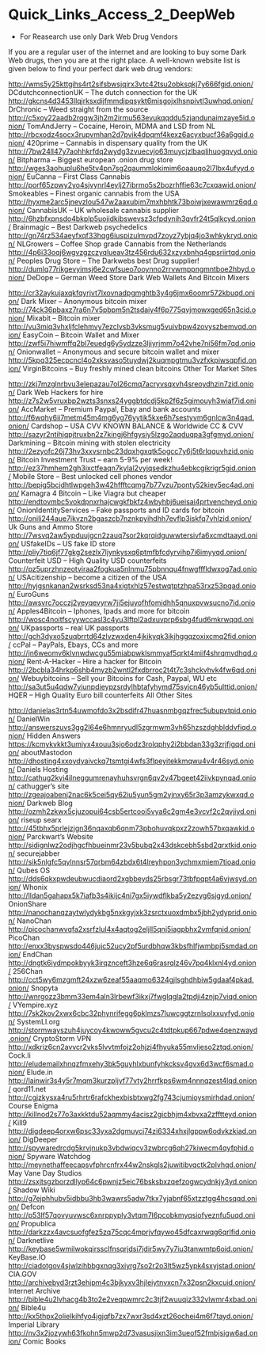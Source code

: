 # Quick_Links_Access_2_DeepWeb
- For Reasearch use only
Dark Web Drug Vendors

If you are a regular user of the internet and are looking to buy some Dark Web drugs, then you are at the right place. A well-known website list is given below to find your perfect dark web drug vendors:

http://wms5y25kttgihs4rt2sifsbwsjqjrx3vtc42tsu2obksqkj7y666fgid.onion/ DCdutchconnectionUK – The dutch connection for the UK
http://gkcns4d3453llqjrksxdijfmmdjpqsykt6misgojxlhsnpivtl3uwhqd.onion/ DrChronic – Weed straight from the source
http://c5xoy22aadb2rqgw3jh2m2irmu563evukqqddu5zjandunaimzaye5id.onion/ TomAndJerry – Cocaine, Heroin, MDMA and LSD from NL
http://rbcxodz4socx3rupvmhan2d7pvik4dpqmf4kexz6acyxbucf36a6ggid.onion/ 420prime – Cannabis in dispensary quality from the UK
http://7bw24ll47y7aohhkrfdq2wydg3zvuecvjo63muycjzlbaqlihuogqvyd.onion/ Bitpharma – Biggest european .onion drug store
http://wges3aohuplu6he5tv4pn7sg2qaummlokimim6oaauqo2l7lbx4ufyyd.onion/ EuCanna – First Class Cannabis
http://porf65zpwy2yo4sjvynrl4eylj27ibrmo5s2bozrhffie63c7cxqawid.onion/ Smokeables – Finest organic cannabis from the USA
http://hyxme2arc5jnevzlou547w2aaxubjm7mxhbhtk73boiwjxewawmrz6qd.onion/ CannabisUK – UK wholesale cannabis supplier
http://6hzbfxpnsdo4bkplp5uojidkibswevsz3cfpdynih3qvfr24t5qlkcyd.onion/ Brainmagic – Best Darkweb psychedelics
http://gn74rz534aeyfxqf33hqg6iuspizulmvpd7zoyz7ybjq4jo3whkykryd.onion/ NLGrowers – Coffee Shop grade Cannabis from the Netherlands
http://4p6i33oqj6wgvzgzczyqlueav3tz456rdu632xzyxbnhq4gpsriirtqd.onion/ Peoples Drug Store – The Darkwebs best Drug supplier!
http://dumlq77rikgevyimsj6e2cwfsueo7ooynno2rrvwmppngmntboe2hbyd.onion/ DeDope – German Weed Store
Dark Web Wallets And Bitcoin Mixers

http://cr32aykujaxqkfqyrjvt7lxovnadpgmghtb3y4g6jmx6oomr572kbuqd.onion/ Dark Mixer – Anonymous bitcoin mixer
http://74ck36pbaxz7ra6n7v5pbpm5n2tsdaiy4f6p775qvjmowxged65n3cid.onion/ Mixabit – Bitcoin mixer
http://vu3miq3vhxljfclehmvy7ezclvsb3vksmug5vuivbpw4zovyszbemvqd.onion/ EasyCoin – Bitcoin Wallet and Mixer
http://zwf5i7hiwmffq2bl7euedg6y5ydzze3ljiyrjmm7o42vhe7ni56fm7qd.onion/ Onionwallet – Anonymous and secure bitcoin wallet and mixer
http://5kpq325ecpcncl4o2xksvaso5tuydwj2kuqmpgtmu3vzfxkpiwsqpfid.onion/ VirginBitcoins – Buy freshly mined clean bitcoins
Other Tor Market Sites

http://zkj7mzglnrbvu3elepazau7ol26cmq7acryvsqxvh4sreoydhzin7zid.onion/ Dark Web Hackers for hire
http://z7s2w5vruxbp2wzts3snxs24yggbtdcdj5kp2f6z5gimouyh3wiaf7id.onion/ AccMarket – Premium Paypal, Ebay and bank accounts
http://f6wqhy6ii7metm45m4mg6yg76yytik5kxe6h7sestyvm6gnlcw3n4qad.onion/ Cardshop – USA CVV KNOWN BALANCE & Worldwide CC & CVV
http://sazyr2ntihjqpjtruxbn2z7kingj6hfgysiy5lzgo2aqduqpa3gfgmyd.onion/ Darkmining – Bitcoin mining with stolen electricity
http://2ezyofc26j73hv3xxvsrnbc23dqxhgxqtk5ogcc7y6j5t6rlqquvhzid.onion/ Bitcoin Investment Trust – earn 5-9% per week!
http://ez37hmhem2gh3ixctfeaqn7kylal2vyjqsedkzhu4ebkcgikrigr5gid.onion/ Mobile Store – Best unlocked cell phones vendor
http://bepig5bcjdhtlwpgeh3w42hffftcqmg7b77vzu7ponty52kiey5ec4ad.onion/ Kamagra 4 Bitcoin – Like Viagra but cheaper
http://endtovmbc5vokdpnxrhajcwgkfbkfz4wbyhbj6ueisai4prtvencheyd.onion/ OnionIdentityServices – Fake passports and ID cards for bitcoin
http://onili244aue7jkvzn2bgaszcb7nznkpyihdhh7evflp3iskfq7vhlzid.onion/ Uk Guns and Ammo Store
http://7wsvq2aw5ypduujgcn2zauq7sor2kqrqidguwwtersivfa6xcmdtaayd.onion/ USfakeIDs – US fake ID store
http://pliy7tiq6jf77gkg2sezlx7ljynkysxq6ptmfbfcdyrvihp7i6imyyqd.onion/ Counterfeit USD – High Quality USD counterfeits
http://pz5uprzhnzeotviraa2fogkua5nlnmu75pbnnqu4fnwgfffldwxog7ad.onion/ USAcitizenship – become a citizen of the USA
http://hyjgsnkanan2wsrksd53na4xigtxhlz57estwqtptzhpa53rxz53pqad.onion/ EuroGuns
http://awsvrc7occzj2yeyqevyrw7ji5ejuyofhfomidhh5qnuxpvwsucno7id.onion/ Apples4Bitcoin – Iphones, Ipads and more for bitcoin
http://wosc4noitfscyywccasl3c4yu3lftpl2adxuvprp6sbg4fud6mkrwqqd.onion/ UKpassports – real UK passports
http://gch3dyxo5zuqbrrtd64zlvzwxden4jkikyqk3ikjhggqzoxixcmq2fid.onion/ ccPal – PayPals, Ebays, CCs and more
http://jn6weomv6klvnwdwcgu55miabpwklsmmyaf5qrkt4miif4shrqmvdhqd.onion/ Rent-A-Hacker – Hire a hacker for Bitcoin
http://2bcbla34hrkp6shb4myzb2wntl2fxdbrroc2t4t7c3shckvhvk4fw6qd.onion/ Webuybitcoins – Sell your Bitcoins for Cash, Paypal, WU etc
http://sa3ut5u4qdw7yiunpdieypzsrdylhbtafyhymd75syjcn46yb5ulttid.onion/ HQER – High Quality Euro bill counterfeits
All Other Sites

http://danielas3rtn54uwmofdo3x2bsdifr47huasnmbgqzfrec5ubupvtpid.onion/ DanielWin
http://answerszuvs3gg2l64e6hmnryudl5zgrmwm3vh65hzszdghblddvfiqd.onion/ Hidden Answers
https://kcmykvkkt3umiyx4xouu3sjo6odz3rolqphy2i2bbdan33g3zrjfjgqd.onion/ aboutMastodon
http://dhosting4xxoydyaivckq7tsmtgi4wfs3flpeyitekkmqwu4v4r46syd.onion/ Daniels Hosting
http://cathug2kyi4ilneggumrenayhuhsvrgn6qv2y47bgeet42iivkpynqad.onion/ cathugger’s site
http://zgeajoabenj2nac6k5cei5qy62iu5yun5gm2vjnxy65r3p3amzykwxqd.onion/ Darkweb Blog
http://ozmh2zkwx5cjuzopui64csb5ertcooi5vya6c2gm4e3vcvf2c2qvjiyd.onion/ riseup searx
http://45tbhx5prlejzjgn36nqaxqb6qnm73pbohuvqkpxz2zowh57bxqawkid.onion/ Parckwart’s Website
http://sidignlwz2odjhgcfhbueinmr23v5bubq2x43dskcebh5sbd2qrxtkid.onion/ securejabber
http://sik5nlgfc5qylnnsr57qrbm64zbdx6t4lreyhpon3ychmxmiem7tioad.onion/ Qubes OS
http://dds6qkxpwdeubwucdiaord2xgbbeyds25rbsgr73tbfpqpt4a6vjwsyd.onion/ Whonix
http://lldan5gahapx5k7iafb3s4ikijc4ni7gx5iywdflkba5y2ezyg6sjgyd.onion/ OnionShare
http://nanochanqzaytwlydykbg5nxkgyjxk3zsrctxuoxdmbx5jbh2ydyprid.onion/ NanoChan
http://picochanwvqfa2xsrfzlul4x4aqtog2eljll5qnj5iagpbhx2vmfqnid.onion/ PicoChan
http://enxx3byspwsdo446jujc52ucy2pf5urdbhqw3kbsfhlfjwmbpj5smdad.onion/ EndChan
http://dngtk6iydmpokbyyk3irqznceft3hze6q6rasrqlz46v7pq4klxnl4yd.onion/ 256Chan
http://cct5wy6mzgmft24xzw6zeaf55aaqmo6324gjlsghdhbiw5gdaaf4pkad.onion/ Snopyta
http://wnrgozz3bmm33em4aln3lrbewf3ikxj7fwglqgla2tpdji4znjp7viqd.onion/ VYempire.xyz
http://7sk2kov2xwx6cbc32phynrifegg6pklmzs7luwcggtzrnlsolxxuyfyd.onion/ SystemLI.org
http://stormwayszuh4juycoy4kwoww5gvcu2c4tdtpkup667pdwe4qenzwayd.onion/ CryptoStorm VPN
http://xdkriz6cn2avvcr2vks5lvvtmfojz2ohjzj4fhyuka55mvljeso2ztqd.onion/ Cock.li
http://eludemailxhnqzfmxehy3bk5guyhlxbunfyhkcksv4gvx6d3wcf6smad.onion/ Elude.in
http://lainwir3s4y5r7mqm3kurzpljyf77vty2hrrfkps6wm4nnnqzest4lqd.onion/ qord11.net
http://cgjzkysxa4ru5rhrtr6rafckhexbisbtxwg2fg743cjumioysmirhdad.onion/ Course Enigma
http://killnod2s77o3axkktdu52aqmmy4acisz2gicbhjm4xbvxa2zfftteyd.onion/ Kill9
http://digdeep4orxw6psc33yxa2dgmuycj74zi6334xhxjlgppw6odvkzkiad.onion/ DigDeeper
http://spywaredrcdg5krvjnukp3vbdwiqcv3zwbrcg6qh27kiwecm4qyfphid.onion/ Spyware Watchdog
http://meynethaffeecapsvfphrcnfrx44w2nskgls2juwitibvqctk2plvhqd.onion/ May Vane Day Studios
http://zsxjtsgzborzdllyp64c6pwnjz5eic76bsksbxzqefzogwcydnkjy3yd.onion/ Shadow Wiki
http://g7ejphhubv5idbbu3hb3wawrs5adw7tkx7yjabnf65xtzztgg4hcsqqd.onion/ Defcon
http://p53lf57qovyuvwsc6xnrppyply3vtqm7l6pcobkmyqsiofyeznfu5uqd.onion/ Propublica
http://darkzzx4avcsuofgfez5zq75cqc4mprjvfqywo45dfcaxrwqg6qrlfid.onion/ Darknetlive
http://keybase5wmilwokqirssclfnsqrjdsi7jdir5wy7y7iu3tanwmtp6oid.onion/ KeyBase.IO
http://ciadotgov4sjwlzihbbgxnqg3xiyrg7so2r2o3lt5wz5ypk4sxyjstad.onion/ CIA.GOV
http://archivebyd3rzt3ehjpm4c3bjkyxv3hjleiytnvxcn7x32psn2kxcuid.onion/ Internet Archive
http://bible4u2lvhacg4b3to2e2veqpwmrc2c3tjf2wuuqiz332vlwmr4xbad.onion/ Bible4u
http://kx5thpx2olielkihfyo4jgjqfb7zx7wxr3sd4xzt26ochei4m6f7tayd.onion/ Imperial Library
http://nv3x2jozywh63fkohn5mwp2d73vasusjixn3im3ueof52fmbjsigw6ad.onion/ Comic Books
